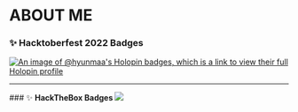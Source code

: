 <p align = "center">
  <h1> ABOUT ME </h1>
</p>

<!--
**Hyunmaa/Hyunmaa** is a ✨ _special_ ✨ repository because its `README.md` (this file) appears on your GitHub profile.

Here are some ideas to get you started:

- 🔭 I’m currently working on ...
- 🌱 I’m currently learning ...
- 👯 I’m looking to collaborate on ...
- 🤔 I’m looking for help with ...
- 💬 Ask me about ...
- 📫 How to reach me: ...
- 😄 Pronouns: ...
- ⚡ Fun fact: ...
-->

### ✨ <b> Hacktoberfest 2022 Badges </b>
[![An image of @hyunmaa's Holopin badges, which is a link to view their full Holopin profile](https://holopin.me/hyunmaa)](https://holopin.io/@hyunmaa)
<hr>
### ✨ <b> HackTheBox Badges </b>
<img src="https://academy.hackthebox.com/achievement/badge/4f6565bf-ecee-11ef-864f-bea50ffe6cb4">
